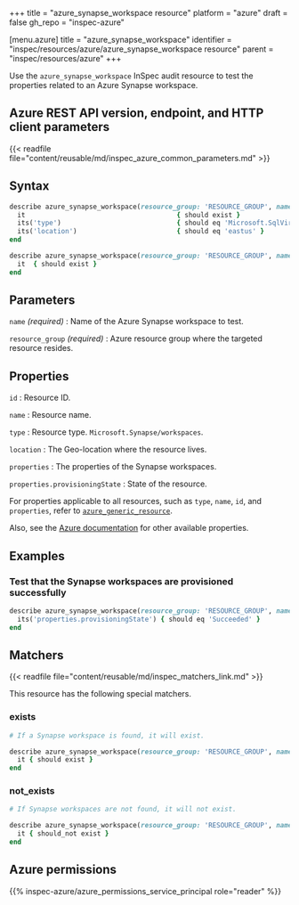 +++
title = "azure_synapse_workspace resource"
platform = "azure"
draft = false
gh_repo = "inspec-azure"

[menu.azure]
title = "azure_synapse_workspace"
identifier = "inspec/resources/azure/azure_synapse_workspace resource"
parent = "inspec/resources/azure"
+++

Use the `azure_synapse_workspace` InSpec audit resource to test the properties related to an Azure Synapse workspace.

## Azure REST API version, endpoint, and HTTP client parameters

{{< readfile file="content/reusable/md/inspec_azure_common_parameters.md" >}}

## Syntax

```ruby
describe azure_synapse_workspace(resource_group: 'RESOURCE_GROUP', name: 'SYNAPSE_WORKSPACE_NAME') do
  it                                      { should exist }
  its('type')                             { should eq 'Microsoft.SqlVirtualMachine/sqlVirtualMachineGroups' }
  its('location')                         { should eq 'eastus' }
end
```

```ruby
describe azure_synapse_workspace(resource_group: 'RESOURCE_GROUP', name: 'SYNAPSE_WORKSPACE_NAME') do
  it  { should exist }
end
```

## Parameters

`name` _(required)_
: Name of the Azure Synapse workspace to test.

`resource_group` _(required)_
: Azure resource group where the targeted resource resides.

## Properties

`id`
: Resource ID.

`name`
: Resource name.

`type`
: Resource type. `Microsoft.Synapse/workspaces`.

`location`
: The Geo-location where the resource lives.

`properties`
: The properties of the Synapse workspaces.

`properties.provisioningState`
: State of the resource.

For properties applicable to all resources, such as `type`, `name`, `id`, and `properties`, refer to [`azure_generic_resource`](azure_generic_resource#properties).

Also, see the [Azure documentation](https://docs.microsoft.com/en-us/rest/api/synapse/workspaces/get) for other available properties.

## Examples

### Test that the Synapse workspaces are provisioned successfully

```ruby
describe azure_synapse_workspace(resource_group: 'RESOURCE_GROUP', name: 'SYNAPSE_WORKSPACE_NAME') do
  its('properties.provisioningState') { should eq 'Succeeded' }
end
```

## Matchers

{{< readfile file="content/reusable/md/inspec_matchers_link.md" >}}

This resource has the following special matchers.

### exists

```ruby
# If a Synapse workspace is found, it will exist.

describe azure_synapse_workspace(resource_group: 'RESOURCE_GROUP', name: 'SYNAPSE_WORKSPACE_NAME') do
  it { should exist }
end
```

### not_exists

```ruby
# If Synapse workspaces are not found, it will not exist.

describe azure_synapse_workspace(resource_group: 'RESOURCE_GROUP', name: 'SYNAPSE_WORKSPACE_NAME') do
  it { should_not exist }
end
```

## Azure permissions

{{% inspec-azure/azure_permissions_service_principal role="reader" %}}
